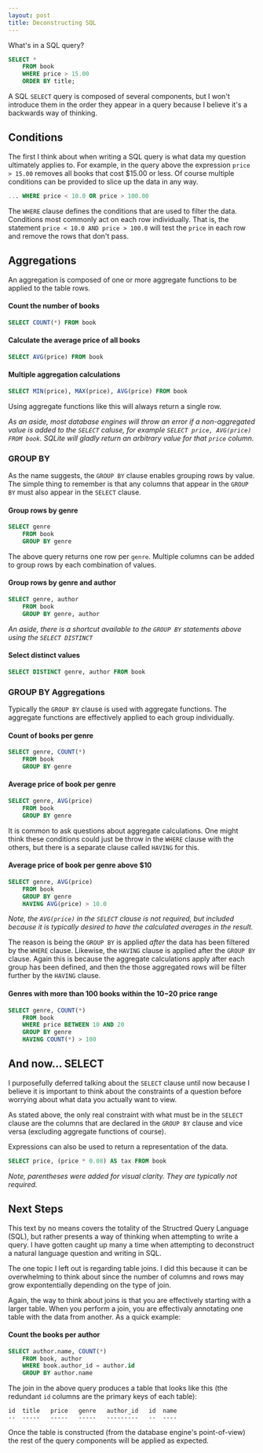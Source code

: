 ```yaml
---
layout: post
title: Deconstructing SQL
---
```


What's in a SQL query?

```sql
SELECT *
    FROM book
    WHERE price > 15.00
    ORDER BY title;
```

A SQL `SELECT` query is composed of several components, but I won't introduce them in the order they appear in a query because I believe it's a backwards way of thinking.

## Conditions

The first I think about when writing a SQL query is what data my question ultimately applies to. For example, in the query above the expression `price > 15.00` removes all books that cost $15.00 or less. Of course multiple conditions can be provided to slice up the data in any way.

```sql
... WHERE price < 10.0 OR price > 100.00
```

The `WHERE` clause defines the conditions that are used to filter the data. 
Conditions most commonly act on each row individually. That is, the statement `price < 10.0 AND price > 100.0` will test the `price` in each row and remove the rows that don't pass.

## Aggregations

An aggregation is composed of one or more aggregate functions to be applied to the table rows.

#### Count the number of books

```sql
SELECT COUNT(*) FROM book
```

#### Calculate the average price of all books

```sql
SELECT AVG(price) FROM book
```

#### Multiple aggregation calculations

```sql
SELECT MIN(price), MAX(price), AVG(price) FROM book
```
Using aggregate functions like this will always return a single row.

_As an aside, most database engines will throw an error if a non-aggregated value is added to the `SELECT` caluse, for example `SELECT price, AVG(price) FROM book`. SQLite will gladly return an arbitrary value for that `price` column._

### GROUP BY

As the name suggests, the `GROUP BY` clause enables grouping rows by value. The simple thing to remember is that any columns that appear in the `GROUP BY` must also appear in the `SELECT` clause.

#### Group rows by genre

```sql
SELECT genre
	FROM book
	GROUP BY genre
```

The above query returns one row per `genre`. Multiple columns can be added to group rows by each combination of values.

#### Group rows by genre and author

```sql
SELECT genre, author
	FROM book
	GROUP BY genre, author
```

_An aside, there is a shortcut available to the `GROUP BY` statements above using the `SELECT DISTINCT`_

#### Select distinct values

```sql
SELECT DISTINCT genre, author FROM book
```

### GROUP BY Aggregations

Typically the `GROUP BY` clause is used with aggregate functions. The aggregate functions are effectively applied to each group individually.

#### Count of books per genre

```sql
SELECT genre, COUNT(*)
	FROM book
	GROUP BY genre
```


#### Average price of book per genre

```sql
SELECT genre, AVG(price)
	FROM book
	GROUP BY genre
```

It is common to ask questions about aggregate calculations. One might think these conditions could just be throw in the `WHERE` clause with the others, but there is a separate clause called `HAVING` for this.

#### Average price of book per genre above $10

```sql
SELECT genre, AVG(price)
	FROM book
	GROUP BY genre
	HAVING AVG(price) > 10.0
```

_Note, the `AVG(price)` in the `SELECT` clause is not required, but included because it is typically desired to have the calculated averages in the result._

The reason is being the `GROUP BY` is applied _after_ the data has been filtered by the `WHERE` clause. Likewise, the `HAVING` clause is applied after the `GROUP BY` clause. Again this is because the aggregate calculations apply after each group has been defined, and then the those aggregated rows will be filter further by the `HAVING` clause.

#### Genres with more than 100 books within the $10-$20 price range

```sql
SELECT genre, COUNT(*)
	FROM book
	WHERE price BETWEEN 10 AND 20
	GROUP BY genre
	HAVING COUNT(*) > 100
```

## And now... SELECT

I purposefully deferred talking about the `SELECT` clause until now because I believe it is important to think about the constraints of a question before worrying about what data you actually want to view.

As stated above, the only real constraint with what must be in the `SELECT` clause are the columns that are declared in the `GROUP BY` clause and vice versa (excluding aggregate functions of course).

Expressions can also be used to return a representation of the data.

```sql
SELECT price, (price * 0.08) AS tax FROM book
```

_Note, parentheses were added for visual clarity. They are typically not required._

## Next Steps

This text by no means covers the totality of the Structred Query Language (SQL), but rather presents a way of thinking when attempting to write a query. I have gotten caught up many a time when attempting to deconstruct a natural language question and writing in SQL.

The one topic I left out is regarding table joins. I did this because it can be overwhelming to think about since the number of columns and rows may grow expontentially depending on the type of join.

Again, the way to think about joins is that you are effectively starting with a larger table. When you perform a join, you are effectivaly annotating one table with the data from another. As a quick example:

#### Count the books per author

```sql
SELECT author.name, COUNT(*)
	FROM book, author
	WHERE book.author_id = author.id
	GROUP BY author.name
```

The join in the above query produces a table that looks like this (the redundant `id` columns are the primary keys of each table):

```
id	title	price	genre	author_id	id	name
--	-----	-----	-----	---------	--	----
```

Once the table is constructed (from the database engine's point-of-view) the rest of the query components will be applied as expected.